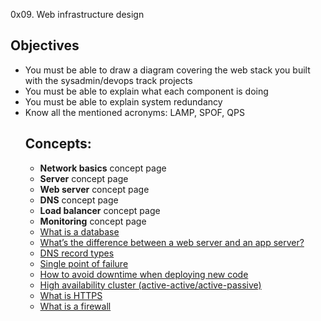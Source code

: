 0x09. Web infrastructure design

<h2>Objectives</h2>

<ul>
<li>You must be able to draw a diagram covering the web stack you built with the sysadmin/devops track projects</li>
<li>You must be able to explain what each component is doing</li>
<li>You must be able to explain system redundancy</li>
<li>Know all the mentioned acronyms: LAMP, SPOF, QPS</li>

<h2>Concepts:</h2>

<ul>
<li><strong>Network basics</strong> concept page</li>
<li><strong>Server</strong> concept page</li>
<li><strong>Web server</strong> concept page</li>
<li><strong>DNS</strong> concept page</li>
<li><strong>Load balancer</strong> concept page</li>
<li><strong>Monitoring</strong> concept page</li>
<li><a href="/rltoken/ZbnRbvp1926PRxMG3_8fZA" title="What is a database" target="_blank">What is a database</a> </li>
<li><a href="/rltoken/Nb8B47Y2D8SLqQMOKVoQyQ" title="What&#39;s the difference between a web server and an app server?" target="_blank">What&rsquo;s the difference between a web server and an app server?</a></li>
<li><a href="/rltoken/ojwHUACZEtIWfI9M6i7c3g" title="DNS record types" target="_blank">DNS record types</a> </li>
<li><a href="/rltoken/wYpewVpIp9PSqqL27RPafg" title="Single point of failure" target="_blank">Single point of failure</a> </li>
<li><a href="/rltoken/Mlvynt0OgLQXrxjrC5Wlnw" title="How to avoid downtime when deploying new code" target="_blank">How to avoid downtime when deploying new code</a> </li>
<li><a href="/rltoken/POX3jE0S6TChQHSYQraYeQ" title="High availability cluster (active-active/active-passive)" target="_blank">High availability cluster (active-active/active-passive)</a> </li>
<li><a href="/rltoken/N4BwU4wYDNW02kdzMiekFw" title="What is HTTPS" target="_blank">What is HTTPS</a> </li>
<li><a href="/rltoken/ZFTutaKN4wWzmL4fWhQmeg" title="What is a firewall" target="_blank">What is a firewall</a> </li>
</ul>
